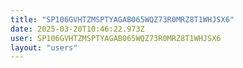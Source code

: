 ```yaml
---
title: "SP106GVHTZMSPTYAGAB065WQZ73R0MRZ8T1WHJSX6"
date: 2025-03-20T10:46:22.973Z
user: SP106GVHTZMSPTYAGAB065WQZ73R0MRZ8T1WHJSX6
layout: "users"
---
```

    